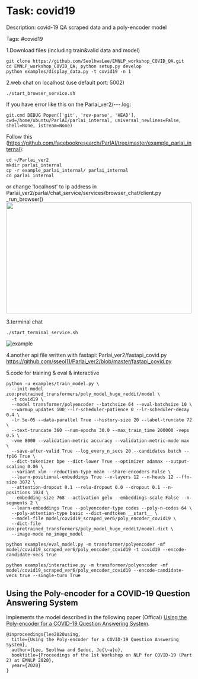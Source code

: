 Task: covid19
==============
Description: covid-19 QA scraped data and a poly-encoder model

Tags: #covid19


1.Download files (including train&valid data and model)
```
git clone https://github.com/SeolhwaLee/EMNLP_workshop_COVID_QA.git
cd EMNLP_workshop_COVID_QA; python setup.py develop
python examples/display_data.py -t covid19 -n 1
```

2.web chat on localhost (use default port: 5002)
```
./start_browser_service.sh
```
If you have error like this on the Parlai_ver2/---.log:
```
git.cmd DEBUG Popen(['git', 'rev-parse', 'HEAD'], cwd=/home/ubuntu/ParlAI/parlai_internal, universal_newlines=False, shell=None, istream=None)
```
Follow this (https://github.com/facebookresearch/ParlAI/tree/master/example_parlai_internal):
```
cd ~/Parlai_ver2
mkdir parlai_internal
cp -r example_parlai_internal/ parlai_internal
cd parlai_internal
```

or change 'localhost' to ip address in Parlai_ver2/parlai/chat_service/services/browser_chat/client.py _run_browser()
<img src="https://github.com/sseol11/Parlai_ver2/blob/master/parlai/tasks/covid19/covid.png" data-canonical-src="https://gyazo.com/eb5c5741b6a9a16c692170a41a49c858.png" width="500" height="300" />


3.terminal chat
```
./start_terminal_service.sh
```
![example](https://github.com/sseol11/Parlai_ver2/blob/master/cov_terminal.png)


4.another api file written with fastapi: Parlai_ver2/fastapi_covid.py\
https://github.com/sseol11/Parlai_ver2/blob/master/fastapi_covid.py

5.code for training & eval & interactive
```
python -u examples/train_model.py \
  --init-model zoo:pretrained_transformers/poly_model_huge_reddit/model \
  -t covid19 \
  --model transformer/polyencoder --batchsize 64 --eval-batchsize 10 \
  --warmup_updates 100 --lr-scheduler-patience 0 --lr-scheduler-decay 0.4 \
  -lr 5e-05 --data-parallel True --history-size 20 --label-truncate 72 \
  --text-truncate 360 --num-epochs 30.0 --max_train_time 200000 -veps 0.5 \
  -vme 8000 --validation-metric accuracy --validation-metric-mode max \
  --save-after-valid True --log_every_n_secs 20 --candidates batch --fp16 True \
  --dict-tokenizer bpe --dict-lower True --optimizer adamax --output-scaling 0.06 \
  --variant xlm --reduction-type mean --share-encoders False \
  --learn-positional-embeddings True --n-layers 12 --n-heads 12 --ffn-size 3072 \
  --attention-dropout 0.1 --relu-dropout 0.0 --dropout 0.1 --n-positions 1024 \
  --embedding-size 768 --activation gelu --embeddings-scale False --n-segments 2 \
  --learn-embeddings True --polyencoder-type codes --poly-n-codes 64 \
  --poly-attention-type basic --dict-endtoken __start__ \
  --model-file model/covid19_scraped_ver6/poly_encoder_covid19 \
  --dict-file zoo:pretrained_transformers/poly_model_huge_reddit/model.dict \
  --image-mode no_image_model
```
```
python examples/eval_model.py -m transformer/polyencoder -mf model/covid19_scraped_ver6/poly_encoder_covid19 -t covid19 --encode-candidate-vecs true  
```
```
python examples/interactive.py -m transformer/polyencoder -mf model/covid19_scraped_ver6/poly_encoder_covid19 --encode-candidate-vecs true --single-turn True
```

## Using the Poly-encoder for a COVID-19 Question Answering System

Implements the model described in the following paper (Offical) [Using the Poly-encoder for a COVID-19 Question Answering System](https://www.aclweb.org/anthology/2020.nlpcovid19-2.33/).


```
@inproceedings{lee2020using,
  title={Using the Poly-encoder for a COVID-19 Question Answering System},
  author={Lee, Seolhwa and Sedoc, Jo{\~a}o},
  booktitle={Proceedings of the 1st Workshop on NLP for COVID-19 (Part 2) at EMNLP 2020},
  year={2020}
}
```

